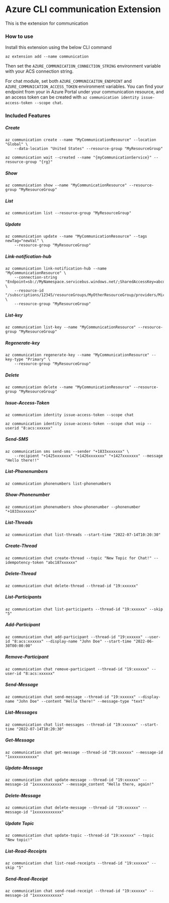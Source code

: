 # Azure CLI communication Extension #
This is the extension for communication

### How to use ###
Install this extension using the below CLI command
```
az extension add --name communication
```

Then set the `AZURE_COMMUNICATION_CONNECTION_STRING` environment variable with your ACS connection string.

For chat module, set both `AZURE_COMMUNICAITON_ENDPOINT` and `AZURE_COMMUNICATION_ACCESS_TOKEN` environment variables.
You can find your endpoint from your in Azure Portal under your communication resource, and an access token can be created with 
```az communication identity issue-access-token --scope chat```.

### Included Features ###

##### Create #####
```
az communication create --name "MyCommunicationResource" --location "Global" \
    --data-location "United States" --resource-group "MyResourceGroup"

az communication wait --created --name "{myCommunicationService}" --resource-group "{rg}"
```
##### Show #####
```
az communication show --name "MyCommunicationResource" --resource-group "MyResourceGroup"
```
##### List #####
```
az communication list --resource-group "MyResourceGroup"
```
##### Update #####
```
az communication update --name "MyCommunicationResource" --tags newTag="newVal" \
    --resource-group "MyResourceGroup"
```
##### Link-notification-hub #####
```
az communication link-notification-hub --name "MyCommunicationResource" \
    --connection-string "Endpoint=sb://MyNamespace.servicebus.windows.net/;SharedAccessKey=abcd1234" \
    --resource-id "/subscriptions/12345/resourceGroups/MyOtherResourceGroup/providers/Microsoft.NotificationHubs/namespaces/MyNamespace/notificationHubs/MyHub" \
    --resource-group "MyResourceGroup"
```
##### List-key #####
```
az communication list-key --name "MyCommunicationResource" --resource-group "MyResourceGroup"
```
##### Regenerate-key #####
```
az communication regenerate-key --name "MyCommunicationResource" --key-type "Primary" \
    --resource-group "MyResourceGroup"
```
##### Delete #####
```
az communication delete --name "MyCommunicationResource" --resource-group "MyResourceGroup"
```
##### Issue-Access-Token #####
```
az communication identity issue-access-token --scope chat

az communication identity issue-access-token --scope chat voip --userid "8:acs:xxxxxx"
```
##### Send-SMS #####
```
az communication sms send-sms --sender "+1833xxxxxxx" \
    --recipient "+1425xxxxxxx" "+1426xxxxxxx" "+1427xxxxxxx" --message "Hello there!!"
```
##### List-Phonenumbers #####
```
az communication phonenumbers list-phonenumbers
```
##### Show-Phonenumber #####
```
az communication phonenumbers show-phonenumber --phonenumber "+1833xxxxxxx"
```
##### List-Threads #####
```
az communication chat list-threads --start-time "2022-07-14T10:20:30"
```
##### Create-Thread #####
```
az communication chat create-thread --topic "New Topic for Chat!" --idempotency-token "abc187xxxxxx"
```
##### Delete-Thread #####
```
az communication chat delete-thread --thread-id "19:xxxxxx"
```
##### List-Participants #####
```
az communication chat list-participants --thread-id "19:xxxxxx" --skip "5"
```
##### Add-Participant #####
```
az communication chat add-participant --thread-id "19:xxxxxx" --user-id "8:acs:xxxxxx" --display-name "John Doe" --start-time "2022-06-30T00:00:00"
```
##### Remove-Participant #####
```
az communication chat remove-participant --thread-id "19:xxxxxx" --user-id "8:acs:xxxxxx" 
```
##### Send-Message #####
```
az communication chat send-message --thread-id "19:xxxxxx" --display-name "John Doe" --content "Hello there!" --message-type "text"
```
##### List-Messages #####
```
az communication chat list-messages --thread-id "19:xxxxxx" --start-time "2022-07-14T10:20:30"
```
##### Get-Message #####
```
az communication chat get-message --thread-id "19:xxxxxx" --message-id "1xxxxxxxxxxxx"
```
##### Update-Message #####
```
az communication chat update-message --thread-id "19:xxxxxx" --message-id "1xxxxxxxxxxxx" --message_content "Hello there, again!"
```
##### Delete-Message #####
```
az communication chat delete-message --thread-id "19:xxxxxx" --message-id "1xxxxxxxxxxxx"
```
##### Update Topic #####
```
az communication chat update-topic --thread-id "19:xxxxxx" --topic "New topic!"
```
##### List-Read-Receipts #####
```
az communication chat list-read-receipts --thread-id "19:xxxxxx" --skip "5"
```
##### Send-Read-Receipt #####
```
az communication chat send-read-receipt --thread-id "19:xxxxxx" --message-id "1xxxxxxxxxxxx"
```
